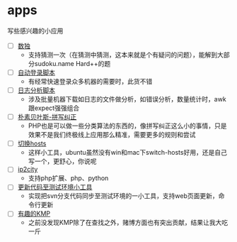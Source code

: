 # apps
写些感兴趣的小应用

- [ ] [数独](https://github.com/dingqing/apps/tree/master/sudoku)
    - 支持猜测一次（在猜测中猜测，这本来就是个有疑问的问题），能解到大部分sudoku.name Hard++的题
- [ ] [自动登录脚本](https://github.com/dingqing/apps/tree/master/auto-login)
    - 有经常快速登录众多机器的需要时，此货不错
- [ ] [日志分析脚本](https://github.com/dingqing/apps/tree/master/awk-log)
    - 涉及批量机器下载如日志的文件做分析，如错误分析，数量统计时，awk跟expect强强组合
- [ ] [朴素贝叶斯-拼写纠正](https://github.com/dingqing/apps/tree/master/naive-bayesian)
    - PHP也是可以做一些分类算法的东西的，像拼写纠正这么小的事情，只是效果不是我们终极线上应用那么精准，需要更多的规则和尝试
- [ ] [切换hosts](https://github.com/dingqing/apps/tree/master/switch-hosts)
    - 这样小工具，ubuntu虽然没有win和mac下switch-hosts好用，还是自己写一个，更舒心，你说呢
- [ ] [ip2city](https://github.com/dingqing/apps/tree/master/ip2city)
    - 支持php扩展、php、python
- [ ] [更新代码至测试环境小工具](https://github.com/dingqing/apps/tree/master/sync-from-svn)
    - 实现把svn分支代码同步至测试环境的一小工具，支持web页面更新，命令行更新
- [ ] [有趣的KMP](https://github.com/dingqing/apps/tree/master/kmp)
    - 之前没发现KMP除了在查找之外，赌博方面也有突出贡献，结果让我大吃一斤